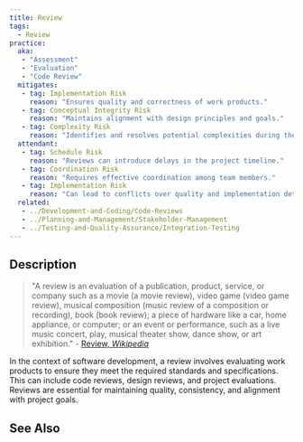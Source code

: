 ```yaml
---
title: Review
tags: 
  - Review
practice:
  aka: 
   - "Assessment"
   - "Evaluation"
   - "Code Review"
  mitigates:
   - tag: Implementation Risk
     reason: "Ensures quality and correctness of work products."
   - tag: Conceptual Integrity Risk
     reason: "Maintains alignment with design principles and goals."
   - tag: Complexity Risk
     reason: "Identifies and resolves potential complexities during the review process."
  attendant:
   - tag: Schedule Risk
     reason: "Reviews can introduce delays in the project timeline."
   - tag: Coordination Risk
     reason: "Requires effective coordination among team members."
   - tag: Implementation Risk
     reason: "Can lead to conflicts over quality and implementation details."
  related:
   - ../Development-and-Coding/Code-Reviews
   - ../Planning-and-Management/Stakeholder-Management
   - ../Testing-and-Quality-Assurance/Integration-Testing
---
```


<PracticeIntro details={frontMatter.practice} /> 

## Description

> "A review is an evaluation of a publication, product, service, or company such as a movie (a movie review), video game (video game review), musical composition (music review of a composition or recording), book (book review); a piece of hardware like a car, home appliance, or computer; or an event or performance, such as a live music concert, play, musical theater show, dance show, or art exhibition." - [Review, _Wikipedia_](https://en.wikipedia.org/wiki/Review)

In the context of software development, a review involves evaluating work products to ensure they meet the required standards and specifications. This can include code reviews, design reviews, and project evaluations. Reviews are essential for maintaining quality, consistency, and alignment with project goals.

## See Also

<TagList tag="Review" />
